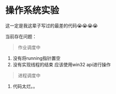 # 操作系统实验
这一定是我这辈子写过的最差的代码😭😭😭😭

当前存在问题： 
> 作业调度中  
1. 没有将running指针置空  
2. 没有实现线程的结束 应该使用win32 api进行操作

> 进程调度中
1. 代码太烂。。